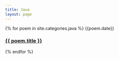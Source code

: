 ```yaml
---
title: Java
layout: page
---
```


{% for poem in site.categories.java %}
  {{poem.date}}
  <h3><a href="{{ poem.url }}">{{ poem.title }}</a></h3>
{% endfor %}
